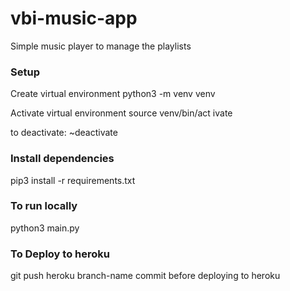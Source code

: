 # vbi-music-app

Simple music player to manage the playlists 

### Setup

Create virtual environment
python3 -m venv venv

Activate virtual environment
source venv/bin/act	ivate

to deactivate:  ~deactivate

### Install dependencies

pip3 install -r requirements.txt

### To run locally

python3 main.py

### To Deploy to heroku

git push heroku branch-name
commit before deploying to heroku
